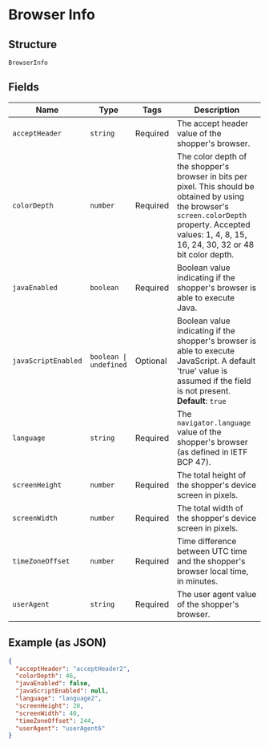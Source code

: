 
# Browser Info

## Structure

`BrowserInfo`

## Fields

| Name | Type | Tags | Description |
|  --- | --- | --- | --- |
| `acceptHeader` | `string` | Required | The accept header value of the shopper's browser. |
| `colorDepth` | `number` | Required | The color depth of the shopper's browser in bits per pixel. This should be obtained by using the browser's `screen.colorDepth` property. Accepted values: 1, 4, 8, 15, 16, 24, 30, 32 or 48 bit color depth. |
| `javaEnabled` | `boolean` | Required | Boolean value indicating if the shopper's browser is able to execute Java. |
| `javaScriptEnabled` | `boolean \| undefined` | Optional | Boolean value indicating if the shopper's browser is able to execute JavaScript. A default 'true' value is assumed if the field is not present.<br>**Default**: `true` |
| `language` | `string` | Required | The `navigator.language` value of the shopper's browser (as defined in IETF BCP 47). |
| `screenHeight` | `number` | Required | The total height of the shopper's device screen in pixels. |
| `screenWidth` | `number` | Required | The total width of the shopper's device screen in pixels. |
| `timeZoneOffset` | `number` | Required | Time difference between UTC time and the shopper's browser local time, in minutes. |
| `userAgent` | `string` | Required | The user agent value of the shopper's browser. |

## Example (as JSON)

```json
{
  "acceptHeader": "acceptHeader2",
  "colorDepth": 46,
  "javaEnabled": false,
  "javaScriptEnabled": null,
  "language": "language2",
  "screenHeight": 20,
  "screenWidth": 40,
  "timeZoneOffset": 244,
  "userAgent": "userAgent6"
}
```


